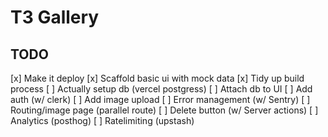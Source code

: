 # T3 Gallery

## TODO
[x] Make it deploy
[x] Scaffold basic ui with mock data
[x] Tidy up build process
[ ] Actually setup db (vercel postgress)
[ ] Attach db to UI
[ ] Add auth (w/ clerk)
[ ] Add image upload
[ ] Error management (w/ Sentry)
[ ] Routing/image page (parallel route)
[ ] Delete button (w/ Server actions)
[ ] Analytics (posthog)
[ ] Ratelimiting (upstash)